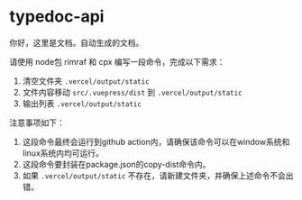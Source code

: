# typedoc-api

你好，这里是文档。自动生成的文档。

请使用 node包 rimraf 和 cpx 编写一段命令，完成以下需求：

1. 清空文件夹 `.vercel/output/static`
2. 文件内容移动 `src/.vuepress/dist` 到 `.vercel/output/static`
3. 输出列表 `.vercel/output/static`

注意事项如下：

1. 这段命令最终会运行到github action内，请确保该命令可以在window系统和linux系统内均可运行。
2. 这段命令要封装在package.json的copy-dist命令内。
3. 如果 `.vercel/output/static` 不存在，请新建文件夹，并确保上述命令不会出错。
